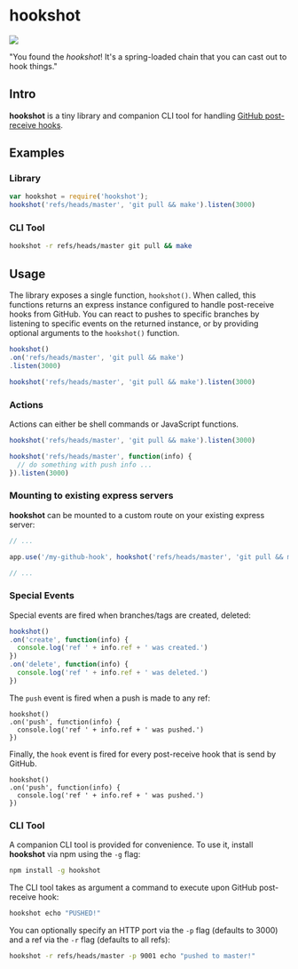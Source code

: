 # hookshot

![](http://i.cloudup.com/i_vGKjtQcY2.png)

"You found the *hookshot*! It's a spring-loaded chain that you can cast out to hook things."

## Intro

**hookshot** is a tiny library and companion CLI tool for handling [GitHub post-receive hooks](https://help.github.com/articles/post-receive-hooks).

## Examples

### Library

```javascript
var hookshot = require('hookshot');
hookshot('refs/heads/master', 'git pull && make').listen(3000)
```

### CLI Tool

```bash
hookshot -r refs/heads/master git pull && make
```

## Usage

The library exposes a single function, `hookshot()`. When called, this functions returns an express instance configured to handle post-receive hooks from GitHub. You can react to pushes to specific branches by listening to specific events on the returned instance, or by providing optional arguments to the `hookshot()` function.

```javascript
hookshot()
.on('refs/heads/master', 'git pull && make')
.listen(3000)
```

```javascript
hookshot('refs/heads/master', 'git pull && make').listen(3000)
```

### Actions

Actions can either be shell commands or JavaScript functions.

```javascript
hookshot('refs/heads/master', 'git pull && make').listen(3000)
```

```javascript
hookshot('refs/heads/master', function(info) {
  // do something with push info ...
}).listen(3000)
```

### Mounting to existing express servers

**hookshot** can be mounted to a custom route on your existing express server:

```javascript
// ...

app.use('/my-github-hook', hookshot('refs/heads/master', 'git pull && make'));

// ...
```

### Special Events

Special events are fired when branches/tags are created, deleted:

```javascript
hookshot()
.on('create', function(info) {
  console.log('ref ' + info.ref + ' was created.')
})
.on('delete', function(info) {
  console.log('ref ' + info.ref + ' was deleted.')
})
```

The `push` event is fired when a push is made to any ref:

```
hookshot()
.on('push', function(info) {
  console.log('ref ' + info.ref + ' was pushed.')
})
```

Finally, the `hook` event is fired for every post-receive hook that is send by GitHub.

```
hookshot()
.on('push', function(info) {
  console.log('ref ' + info.ref + ' was pushed.')
})
```

### CLI Tool

A companion CLI tool is provided for convenience. To use it, install **hookshot** via npm using the `-g` flag:

```bash
npm install -g hookshot
```

The CLI tool takes as argument a command to execute upon GitHub post-receive hook:

```bash
hookshot echo "PUSHED!"
```

You can optionally specify an HTTP port via the `-p` flag (defaults to 3000) and a ref via the `-r` flag (defaults to all refs):

```bash
hookshot -r refs/heads/master -p 9001 echo "pushed to master!"
```